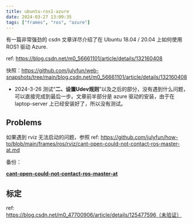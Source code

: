 ```yaml
---
title: ubuntu-ros1-azure
date: 2024-03-27 13:09:35
tags: ["frames", "ros", "azure"]
---
```

有一篇非常强劲的 csdn 文章详尽介绍了在 Ubuntu 18.04 / 20.04 上如何使用 ROS1 驱动 Azure.

ref: https://blog.csdn.net/m0_56661101/article/details/132160408

快照：https://github.com/julyfun/web-snapshots/tree/main/blog.csdn.net/m0_56661101/article/details/132160408

- 2024-3-26 测试“**二、设置Udev规则**”以及之后的部分，没有遇到什么问题，可以直接完成到最后一步。文章前半部分是 azure 驱动的安装，由于在 laptop-server 上已经安装好了，所以没有测试。

## Problems

如果遇到 rviz 无法启动的问题，参照  ref: https://github.com/julyfun/how-to/blob/main/frames/ros/rviz/cant-open-could-not-contact-ros-master-at.md

备份：

[**cant-open-could-not-contact-ros-master-at**](https://www.notion.so/cant-open-could-not-contact-ros-master-at-d67a87a6d698475d9ad35ad2ddfee840?pvs=21)

## 标定

ref: https://blog.csdn.net/m0_47700906/article/details/125477596（未验证）

